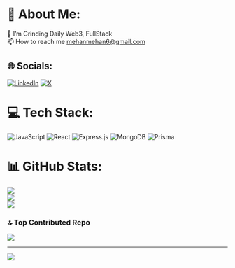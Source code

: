 # 💫 About Me:
🔭 I’m Grinding Daily Web3, FullStack<br>📫 How to reach me mehanmehan6@gmail.com


## 🌐 Socials:
[![LinkedIn](https://img.shields.io/badge/LinkedIn-%230077B5.svg?logo=linkedin&logoColor=white)](https://linkedin.com/in/Mehan) [![X](https://img.shields.io/badge/X-black.svg?logo=X&logoColor=white)](https://x.com/@mehan_05) 

# 💻 Tech Stack:
![JavaScript](https://img.shields.io/badge/javascript-%23323330.svg?style=plastic&logo=javascript&logoColor=%23F7DF1E) ![React](https://img.shields.io/badge/react-%2320232a.svg?style=plastic&logo=react&logoColor=%2361DAFB) ![Express.js](https://img.shields.io/badge/express.js-%23404d59.svg?style=plastic&logo=express&logoColor=%2361DAFB) ![MongoDB](https://img.shields.io/badge/MongoDB-%234ea94b.svg?style=plastic&logo=mongodb&logoColor=white) ![Prisma](https://img.shields.io/badge/Prisma-3982CE?style=plastic&logo=Prisma&logoColor=white)
# 📊 GitHub Stats:
![](https://github-readme-stats.vercel.app/api?username=mehan05&theme=dark&hide_border=false&include_all_commits=false&count_private=false)<br/>
![](https://github-readme-streak-stats.herokuapp.com/?user=mehan05&theme=dark&hide_border=false)<br/>
![](https://github-readme-stats.vercel.app/api/top-langs/?username=mehan05&theme=dark&hide_border=false&include_all_commits=false&count_private=false&layout=compact)

### 🔝 Top Contributed Repo
![](https://github-contributor-stats.vercel.app/api?username=mehan05&limit=5&theme=dark&combine_all_yearly_contributions=true)

---
[![](https://visitcount.itsvg.in/api?id=mehan05&icon=5&color=4)](https://visitcount.itsvg.in)

<!-- Proudly created with GPRM ( https://gprm.itsvg.in ) -->
